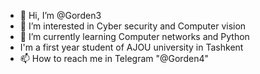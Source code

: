 - 👋 Hi, I’m @Gorden3
- 👀 I’m interested in Cyber security and Computer vision
- 🌱 I’m currently learning Computer networks and Python 
- I'm a first year student of AJOU university in Tashkent 
- 📫 How to reach me in Telegram "@Gorden4"

<!---
Gorden3/Gorden3 is a ✨ special ✨ repository because its `README.md` (this file) appears on your GitHub profile.
You can click the Preview link to take a look at your changes.
--->
